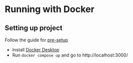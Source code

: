 # Running with Docker

## Setting up project

Follow the guide for [pre-setup](./PRE-SETUP.md)

-   Install [Docker Desktop](https://www.docker.com/products/docker-desktop/)
-   Run `docker compose up` and go to http://localhost:3000/
